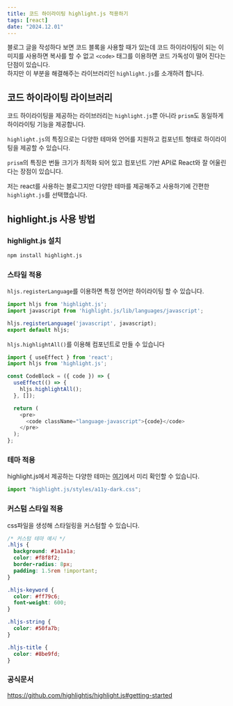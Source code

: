 ```yaml
---
title: 코드 하이라이팅 highlight.js 적용하기
tags: [react]
date: "2024.12.01"
---
```

블로그 글을 작성하다 보면 코드 블록을 사용할 때가 있는데 코드 하이라이팅이 되는 
이미지를 사용하면 복사를 할 수 없고 `<code>` 태그를 이용하면 코드 가독성이 떨어
진다는 단점이 있습니다.  
하지만 이 부분을 해결해주는 라이브러리인 `highlight.js`를 소개하려 합니다.

## 코드 하이라이팅 라이브러리 
코드 하이라이팅을 제공하는 라이브러리는 `highlight.js`뿐 아니라 `prism`도 동일하게 하이라이팅 기능을 제공합니다. 

`highlight.js`의 특징으로는 다양한 테마와 언어를 지원하고 컴포넌트 형태로 하이라이팅을 제공할 수 있습니다.

`prism`의 특징은 번들 크기가 최적화 되어 있고 컴포넌트 기반 API로 React와 잘 어울린다는 장점이 있습니다. 

저는 react를 사용하는 블로그지만 다양한 테마를 제공해주고 사용하기에 간편한 `highlight.js`를 선택했습니다.

## highlight.js 사용 방법

### highlight.js 설치
```bash
npm install highlight.js
```

### 스타일 적용
`hljs.registerLanguage`를 이용하면 특정 언어만 하이라이팅 할 수 있습니다.
```js
import hljs from 'highlight.js';
import javascript from 'highlight.js/lib/languages/javascript';

hljs.registerLanguage('javascript', javascript);
export default hljs;
```

`hljs.highlightAll()`를 이용해 컴포넌트로 만들 수 있습니다
```js
import { useEffect } from 'react';
import hljs from 'highlight.js';

const CodeBlock = ({ code }) => {
  useEffect(() => {
    hljs.highlightAll();
  }, []);

  return (
    <pre>
      <code className="language-javascript">{code}</code>
    </pre>
  );
};
```



### 테마 적용 
highlight.js에서 제공하는 다양한 테마는 [여기](https://highlightjs.org/demo)에서 미리 확인할 수 있습니다.

```js
import "highlight.js/styles/a11y-dark.css";
```

### 커스텀 스타일 적용
css파일을 생성해 스타일링을 커스텀할 수 있습니다.
```css 
/* 커스텀 테마 예시 */
.hljs {
  background: #1a1a1a;
  color: #f8f8f2;
  border-radius: 8px;
  padding: 1.5rem !important;
}

.hljs-keyword {
  color: #ff79c6;
  font-weight: 600;
}

.hljs-string {
  color: #50fa7b;
}

.hljs-title {
  color: #8be9fd;
}
```

### 공식문서 
https://github.com/highlightjs/highlight.js#getting-started
